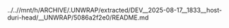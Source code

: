 ../..//mnt/h/ARCHIVE/.UNWRAP/extracted/DEV__2025-08-17__1833__host-duri-head/__UNWRAP/5086a2f2e0/README.md
